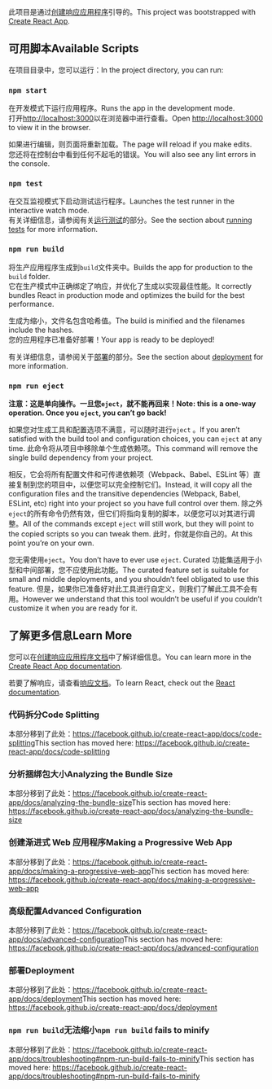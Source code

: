<span data-ttu-id="80f6c-101">此项目是通过[创建响应应用程序](https://github.com/facebook/create-react-app)引导的。</span><span class="sxs-lookup"><span data-stu-id="80f6c-101">This project was bootstrapped with [Create React App](https://github.com/facebook/create-react-app).</span></span>

## <a name="available-scripts"></a><span data-ttu-id="80f6c-102">可用脚本</span><span class="sxs-lookup"><span data-stu-id="80f6c-102">Available Scripts</span></span>

<span data-ttu-id="80f6c-103">在项目目录中，您可以运行：</span><span class="sxs-lookup"><span data-stu-id="80f6c-103">In the project directory, you can run:</span></span>

### `npm start`

<span data-ttu-id="80f6c-104">在开发模式下运行应用程序。</span><span class="sxs-lookup"><span data-stu-id="80f6c-104">Runs the app in the development mode.</span></span><br />
<span data-ttu-id="80f6c-105">打开[http://localhost:3000](http://localhost:3000)以在浏览器中进行查看。</span><span class="sxs-lookup"><span data-stu-id="80f6c-105">Open [http://localhost:3000](http://localhost:3000) to view it in the browser.</span></span>

<span data-ttu-id="80f6c-106">如果进行编辑，则页面将重新加载。</span><span class="sxs-lookup"><span data-stu-id="80f6c-106">The page will reload if you make edits.</span></span><br />
<span data-ttu-id="80f6c-107">您还将在控制台中看到任何不起毛的错误。</span><span class="sxs-lookup"><span data-stu-id="80f6c-107">You will also see any lint errors in the console.</span></span>

### `npm test`

<span data-ttu-id="80f6c-108">在交互监视模式下启动测试运行程序。</span><span class="sxs-lookup"><span data-stu-id="80f6c-108">Launches the test runner in the interactive watch mode.</span></span><br />
<span data-ttu-id="80f6c-109">有关详细信息，请参阅有关[运行测试](https://facebook.github.io/create-react-app/docs/running-tests)的部分。</span><span class="sxs-lookup"><span data-stu-id="80f6c-109">See the section about [running tests](https://facebook.github.io/create-react-app/docs/running-tests) for more information.</span></span>

### `npm run build`

<span data-ttu-id="80f6c-110">将生产应用程序生成到`build`文件夹中。</span><span class="sxs-lookup"><span data-stu-id="80f6c-110">Builds the app for production to the `build` folder.</span></span><br />
<span data-ttu-id="80f6c-111">它在生产模式中正确绑定了响应，并优化了生成以实现最佳性能。</span><span class="sxs-lookup"><span data-stu-id="80f6c-111">It correctly bundles React in production mode and optimizes the build for the best performance.</span></span>

<span data-ttu-id="80f6c-112">生成为缩小，文件名包含哈希值。</span><span class="sxs-lookup"><span data-stu-id="80f6c-112">The build is minified and the filenames include the hashes.</span></span><br />
<span data-ttu-id="80f6c-113">您的应用程序已准备好部署！</span><span class="sxs-lookup"><span data-stu-id="80f6c-113">Your app is ready to be deployed!</span></span>

<span data-ttu-id="80f6c-114">有关详细信息，请参阅关于[部署](https://facebook.github.io/create-react-app/docs/deployment)的部分。</span><span class="sxs-lookup"><span data-stu-id="80f6c-114">See the section about [deployment](https://facebook.github.io/create-react-app/docs/deployment) for more information.</span></span>

### `npm run eject`

<span data-ttu-id="80f6c-115">**注意：这是单向操作。一旦您`eject`，就不能再回来！**</span><span class="sxs-lookup"><span data-stu-id="80f6c-115">**Note: this is a one-way operation. Once you `eject`, you can’t go back!**</span></span>

<span data-ttu-id="80f6c-116">如果您对生成工具和配置选项不满意，可以随时进行`eject` 。</span><span class="sxs-lookup"><span data-stu-id="80f6c-116">If you aren’t satisfied with the build tool and configuration choices, you can `eject` at any time.</span></span> <span data-ttu-id="80f6c-117">此命令将从项目中移除单个生成依赖项。</span><span class="sxs-lookup"><span data-stu-id="80f6c-117">This command will remove the single build dependency from your project.</span></span>

<span data-ttu-id="80f6c-118">相反，它会将所有配置文件和可传递依赖项（Webpack、Babel、ESLint 等）直接复制到您的项目中，以便您可以完全控制它们。</span><span class="sxs-lookup"><span data-stu-id="80f6c-118">Instead, it will copy all the configuration files and the transitive dependencies (Webpack, Babel, ESLint, etc) right into your project so you have full control over them.</span></span> <span data-ttu-id="80f6c-119">除之外`eject`的所有命令仍然有效，但它们将指向复制的脚本，以便您可以对其进行调整。</span><span class="sxs-lookup"><span data-stu-id="80f6c-119">All of the commands except `eject` will still work, but they will point to the copied scripts so you can tweak them.</span></span> <span data-ttu-id="80f6c-120">此时，你就是你自己的。</span><span class="sxs-lookup"><span data-stu-id="80f6c-120">At this point you’re on your own.</span></span>

<span data-ttu-id="80f6c-121">您无需使用`eject`。</span><span class="sxs-lookup"><span data-stu-id="80f6c-121">You don’t have to ever use `eject`.</span></span> <span data-ttu-id="80f6c-122">Curated 功能集适用于小型和中间部署，您不应使用此功能。</span><span class="sxs-lookup"><span data-stu-id="80f6c-122">The curated feature set is suitable for small and middle deployments, and you shouldn’t feel obligated to use this feature.</span></span> <span data-ttu-id="80f6c-123">但是，如果你已准备好对此工具进行自定义，则我们了解此工具不会有用。</span><span class="sxs-lookup"><span data-stu-id="80f6c-123">However we understand that this tool wouldn’t be useful if you couldn’t customize it when you are ready for it.</span></span>

## <a name="learn-more"></a><span data-ttu-id="80f6c-124">了解更多信息</span><span class="sxs-lookup"><span data-stu-id="80f6c-124">Learn More</span></span>

<span data-ttu-id="80f6c-125">您可以在[创建响应应用程序文档](https://facebook.github.io/create-react-app/docs/getting-started)中了解详细信息。</span><span class="sxs-lookup"><span data-stu-id="80f6c-125">You can learn more in the [Create React App documentation](https://facebook.github.io/create-react-app/docs/getting-started).</span></span>

<span data-ttu-id="80f6c-126">若要了解响应，请查看[响应文档](https://reactjs.org/)。</span><span class="sxs-lookup"><span data-stu-id="80f6c-126">To learn React, check out the [React documentation](https://reactjs.org/).</span></span>

### <a name="code-splitting"></a><span data-ttu-id="80f6c-127">代码拆分</span><span class="sxs-lookup"><span data-stu-id="80f6c-127">Code Splitting</span></span>

<span data-ttu-id="80f6c-128">本部分移到了此处：https://facebook.github.io/create-react-app/docs/code-splitting</span><span class="sxs-lookup"><span data-stu-id="80f6c-128">This section has moved here: https://facebook.github.io/create-react-app/docs/code-splitting</span></span>

### <a name="analyzing-the-bundle-size"></a><span data-ttu-id="80f6c-129">分析捆绑包大小</span><span class="sxs-lookup"><span data-stu-id="80f6c-129">Analyzing the Bundle Size</span></span>

<span data-ttu-id="80f6c-130">本部分移到了此处：https://facebook.github.io/create-react-app/docs/analyzing-the-bundle-size</span><span class="sxs-lookup"><span data-stu-id="80f6c-130">This section has moved here: https://facebook.github.io/create-react-app/docs/analyzing-the-bundle-size</span></span>

### <a name="making-a-progressive-web-app"></a><span data-ttu-id="80f6c-131">创建渐进式 Web 应用程序</span><span class="sxs-lookup"><span data-stu-id="80f6c-131">Making a Progressive Web App</span></span>

<span data-ttu-id="80f6c-132">本部分移到了此处：https://facebook.github.io/create-react-app/docs/making-a-progressive-web-app</span><span class="sxs-lookup"><span data-stu-id="80f6c-132">This section has moved here: https://facebook.github.io/create-react-app/docs/making-a-progressive-web-app</span></span>

### <a name="advanced-configuration"></a><span data-ttu-id="80f6c-133">高级配置</span><span class="sxs-lookup"><span data-stu-id="80f6c-133">Advanced Configuration</span></span>

<span data-ttu-id="80f6c-134">本部分移到了此处：https://facebook.github.io/create-react-app/docs/advanced-configuration</span><span class="sxs-lookup"><span data-stu-id="80f6c-134">This section has moved here: https://facebook.github.io/create-react-app/docs/advanced-configuration</span></span>

### <a name="deployment"></a><span data-ttu-id="80f6c-135">部署</span><span class="sxs-lookup"><span data-stu-id="80f6c-135">Deployment</span></span>

<span data-ttu-id="80f6c-136">本部分移到了此处：https://facebook.github.io/create-react-app/docs/deployment</span><span class="sxs-lookup"><span data-stu-id="80f6c-136">This section has moved here: https://facebook.github.io/create-react-app/docs/deployment</span></span>

### <a name="npm-run-build-fails-to-minify"></a><span data-ttu-id="80f6c-137">`npm run build`无法缩小</span><span class="sxs-lookup"><span data-stu-id="80f6c-137">`npm run build` fails to minify</span></span>

<span data-ttu-id="80f6c-138">本部分移到了此处：https://facebook.github.io/create-react-app/docs/troubleshooting#npm-run-build-fails-to-minify</span><span class="sxs-lookup"><span data-stu-id="80f6c-138">This section has moved here: https://facebook.github.io/create-react-app/docs/troubleshooting#npm-run-build-fails-to-minify</span></span>
